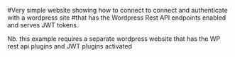 #Very simple website showing how to connect to connect and authenticate with a wordpress site
#that has the Wordpress Rest API endpoints enabled and serves JWT tokens.

Nb. this example requires a separate wordpress website that has the WP rest
api plugins and JWT plugins activated